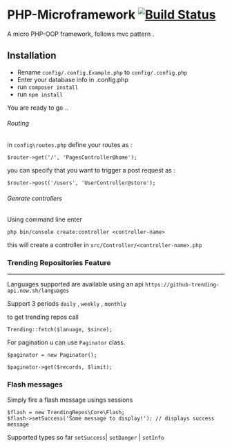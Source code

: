# PHP-Microframework [![Build Status](https://travis-ci.org/MagedAhmad/PHP-microframework.svg?branch=master)](https://travis-ci.org/MagedAhmad/PHP-microframework)
A micro PHP-OOP framework, follows mvc pattern . 

## Installation

* Rename `config/.config.Example.php` to `config/.config.php`
* Enter your database info in .config.php
* run `composer install`
* run `npm install`

You are ready to go ..

###### Routing 
in ``config\routes.php`` define your routes as :
``````
$router->get('/', 'PagesController@home');
``````
you can specify that you want to trigger a post request as :
``````
$router->post('/users', 'UserController@store');
``````
###### Genrate controllers 

Using command line enter 
````
php bin/console create:controller <controller-name>

````

this will create a controller in ``src/Controller/<controller-name>.php``


### Trending Repositories Feature

---


Languages supported are available using an api 
`https://github-trending-api.now.sh/languages`

Support 3 periods  `daily` , `weekly` , `monthly`

to get trending repos call
````
Trending::fetch($lanuage, $since);
````

For pagination u can use `Paginator` class.

``` 
$paginator = new Paginator();

$paginator->get($records, $limit);
```

### Flash messages

Simply fire a flash message usings sessions
```
$flash = new TrendingRepos\Core\Flash;
$flash->setSuccess('Some message to display!'); // displays success message
```
Supported types so far `setSuccess`| `setDanger` | `setInfo`